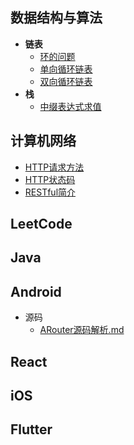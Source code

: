 ## 数据结构与算法
* **链表**
  * [环的问题](./数据结构与算法/链表-环的问题.md)
  * [单向循环链表](./数据结构与算法/链表-单向循环链表.md)
  * [双向循环链表](./数据结构与算法/链表-双向循环链表.md)
* **栈**
  * [中缀表达式求值](./数据结构与算法/栈-中缀表达式求值.md)

## 计算机网络
* [HTTP请求方法](./计算机网络/HTTP请求方法.md)
* [HTTP状态码](./计算机网络/HTTP状态码.md)
* [RESTful简介](./计算机网络/RESTful简介.md)

## LeetCode

## Java

## Android
* 源码
  * [ARouter源码解析.md](./Android/源码/ARouter源码解析.md)

## React

## iOS

## Flutter
